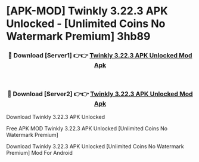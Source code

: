 # [APK-MOD] Twinkly 3.22.3 APK Unlocked - [Unlimited Coins No Watermark Premium] 3hb89



<div align="center">
<h3>🔴 Download [Server1] 👉👉 <a href="https://momento.my/?title=Twinkly_3.22.3_APK_Unlocked">Twinkly 3.22.3 APK Unlocked Mod Apk</a></h3><br>

<h3>🔴 Download [Server2] 👉👉 <a href="https://momento.my/?title=Twinkly_3.22.3_APK_Unlocked">Twinkly 3.22.3 APK Unlocked Mod Apk</a></h3>
</div>



Download Twinkly 3.22.3 APK Unlocked 

Free APK MOD Twinkly 3.22.3 APK Unlocked [Unlimited Coins No Watermark Premium]

Download Twinkly 3.22.3 APK Unlocked [Unlimited Coins No Watermark Premium] Mod For Android
